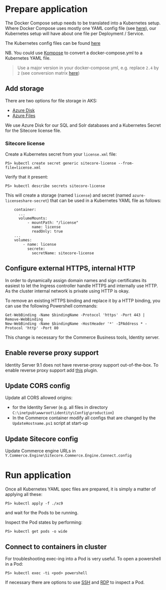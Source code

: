 # Prepare application
The Docker Compose setup needs to be translated into a Kubernetes setup. 
Where Docker Compose uses mostly one YAML config file (see [here](./docker-compose.yml)), our Kubernetes setup will have about one file per Deployment / Service.

The Kubernetes config files can be found [here](./k8s)

NB. You could use [Kompose](http://kompose.io/) to convert a docker-compose.yml to a Kubernetes YAML file. 
> Use a major version in your docker-compose.yml, e.g. replace `2.4` by `2` (see conversion matrix [here](http://kompose.io/conversion/))

## Add storage
There are two options for file storage in AKS:
- [Azure Disk](https://docs.microsoft.com/en-us//azure/aks/azure-disks-dynamic-pv)
- [Azure Files](https://docs.microsoft.com/en-us//azure/aks/azure-files-dynamic-pv)

We use Azure Disk for our SQL and Solr databases and a Kubernetes Secret for the Sitecore license file.

### Sitecore license
Create a Kubernetes secret from your `license.xml` file:
```
PS> kubectl create secret generic sitecore-license --from-file=license.xml
```

Verify that it present:
```
PS> kubectl describe secrets sitecore-license
```

This will create a storage (named `license`) and secret (named `azure-licenseshare-secret`) that can be used in a Kubernetes YAML file as follows:
```
    container:
      ...
      volumeMounts:
          - mountPath: "/license"
            name: license
            readOnly: true
    ...
    volumes:
        - name: license
          secrete:
            secretName: sitecore-license
```

## Configure external HTTPS, internal  HTTP
In order to dynamically assign domain names and sign certificates its easiest to let the Ingress controller handle HTTPS and internally use HTTP. As the cluster internal network is private using HTTP is okay.

To remove an existing HTTPS binding and replace it by a HTTP binding, you can use the following Powershell commands:
```
Get-WebBinding -Name $bindingName -Protocol 'https' -Port 443 | Remove-WebBinding
New-WebBinding -Name $bindingName -HostHeader '*' -IPAddress * -Protocol 'http' -Port 80
```

This change is necessary for the Commerce Business tools, Identity server.

## Enable reverse proxy support 
Identity Server 9.1 does not have reverse-proxy support out-of-the-box. To enable reverse proxy support add [this]( https://github.com/joostmeijles/Sitecore.Identity.ProxySupport) plugin. 

## Update CORS config
Update all CORS allowed origins:
- for the Identity Server (e.g. all files in directory `C:\inetpub\wwwroot\identity\Config\production`)
- In the Commerce container modify all configs that are changed by the `UpdateHostname.ps1` script at start-up

## Update Sitecore config
Update Commerce engine URLs in `Y.Commerce.Engine\Sitecore.Commerce.Engine.Connect.config`

# Run application
Once all Kubernetes YAML spec files are prepared, it is simply a matter of applying all these:
```
PS> kubectl apply -f ./xc9
```
and wait for the Pods to be running. 

Inspect the Pod states by performing:
```
PS> kubectl get pods -o wide
```

## Connect to containers in cluster
For troubleshooting exec-ing into a Pod is very useful. To open a powershell in a Pod:
```
PS> kubectl exec -ti <pod> powershell
```

If necessary there are options to use [SSH](https://docs.microsoft.com/en-us/azure/aks/ssh) and [RDP](https://docs.microsoft.com/en-us/azure/aks/rdp) to inspect a Pod.
